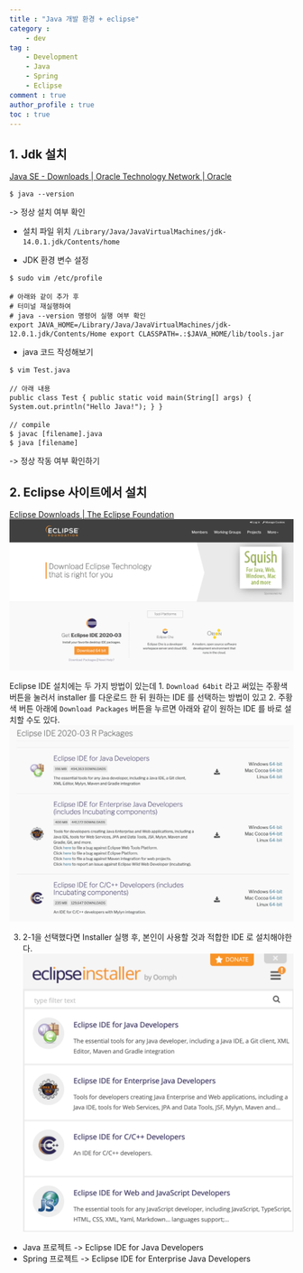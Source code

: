 ```yaml
---
title : "Java 개발 환경 + eclipse"
category :
    - dev
tag :
    - Development
    - Java
    - Spring
    - Eclipse
comment : true
author_profile : true
toc : true
---
```


## 1. Jdk 설치
[Java SE - Downloads | Oracle Technology Network | Oracle](https://www.oracle.com/java/technologies/javase-downloads.html)

```console
$ java --version
```
-> 정상 설치 여부 확인

- 설치 파일 위치
`/Library/Java/JavaVirtualMachines/jdk-14.0.1.jdk/Contents/home`

- JDK 환경 변수 설정
```console
$ sudo vim /etc/profile

# 아래와 같이 추가 후
# 터미널 재실행하여
# java --version 명령어 실행 여부 확인
export JAVA_HOME=/Library/Java/JavaVirtualMachines/jdk-12.0.1.jdk/Contents/Home export CLASSPATH=.:$JAVA_HOME/lib/tools.jar
```


- java 코드 작성해보기
```console
$ vim Test.java

// 아래 내용
public class Test { public static void main(String[] args) { System.out.println("Hello Java!"); } }

// compile
$ javac [filename].java
$ java [filename]
```
-> 정상 작동 여부 확인하기


## 2. Eclipse 사이트에서 설치
[Eclipse Downloads | The Eclipse Foundation](https://www.eclipse.org/downloads/)
![img1](https://raw.githubusercontent.com/devilzcough/devilzcough.github.io/master/_posts/img/200527/img1.png)

Eclipse IDE 설치에는 두 가지 방법이 있는데
	1. `Download 64bit` 라고 써있는 주황색 버튼을 눌러서 installer 를 다운로드 한 뒤 원하는 IDE 를 선택하는 방법이 있고
	2. 주황색 버튼 아래에 `Download Packages` 버튼을 누르면 아래와 같이 원하는 IDE 를 바로 설치할 수도 있다.
	![img2](https://raw.githubusercontent.com/devilzcough/devilzcough.github.io/master/_posts/img/200527/img2.png)

3. 2-1을 선택했다면 Installer 실행 후, 본인이 사용할 것과 적합한 IDE 로 설치해야한다.
![img3](https://raw.githubusercontent.com/devilzcough/devilzcough.github.io/master/_posts/img/200527/img3.png)
- Java 프로젝트
-> Eclipse IDE for Java Developers
- Spring 프로젝트
-> Eclipse IDE for Enterprise Java Developers

